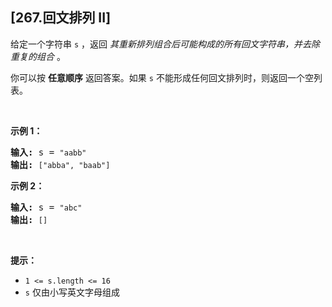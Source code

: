## [267.回文排列 II]
<p>给定一个字符串 <code>s</code>&nbsp;，返回 <em>其重新排列组合后可能构成的所有回文字符串，并去除重复的组合</em>&nbsp;。</p>

<p>你可以按 <strong>任意顺序</strong> 返回答案。如果&nbsp;<code>s</code>&nbsp;不能形成任何回文排列时，则返回一个空列表。</p>

<p>&nbsp;</p>

<p><strong>示例 1：</strong></p>

<pre>
<strong>输入: </strong>s = <code>"aabb"</code>
<strong>输出: </strong><code>["abba", "baab"]</code></pre>

<p><strong>示例 2：</strong></p>

<pre>
<strong>输入: </strong>s = <code>"abc"</code>
<strong>输出: </strong><code>[]</code>
</pre>

<p>&nbsp;</p>

<p><strong>提示：</strong></p>

<p><meta charset="UTF-8" /></p>

<ul>
	<li><code>1 &lt;= s.length &lt;= 16</code></li>
	<li><code>s</code>&nbsp;仅由小写英文字母组成</li>
</ul>
